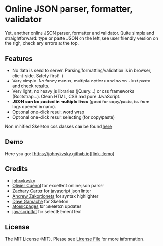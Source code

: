 # Online JSON parser, formatter, validator

Yet, another online JSON parser, formatter and validator. Quite simple and straightforward: type or paste JSON on the left, see user friendly version on the righ, check any errors at the top.

## Features

- No data is send to server. Parsing/formatting/validation is in browser, client-side. Safety first! ;)
- Very simple. No fancy menus, multiple options and so on. Just paste and check results.
- Very light, no heavy js libraries (jQuery...) or css frameworks (Bootstrap...). Clean HTML, CSS and pure JavaScript.
- **JSON can be pasted in multiple lines** (good for copy/paste, ie. from logs opened in nano).
- Optional one-click result word wrap
- Optional one-click result selecting (for copy/paste)

Non minified Skeleton css classes can be found [here][link-jkskeletoncss] 

## Demo

Here you go: [https://johnykvsky.github.io][link-demo]

## Credits

- [johnykvsky][link-author]
- [Olivier Cuenot][link-ocuenot] for excellent online json parser
- [Zachary Carter][link-zcarter] for javascript json linter
- [Andrew Zakordonets][link-azakordonets] for syntax highlighter
- [Dave Gamache][link-dgamache] for Skeleton
- [atomicpages][link-atomicpages] for Skeleton updates
- [javascriptkit][link-javascriptkit] for selectElementText

## License

The MIT License (MIT). Please see [License File](LICENSE.md) for more information.

[link-author]: https://github.com/johnykvsky
[link-ocuenot]: http://json.parser.online.fr
[link-zcarter]: http://github.com/zaach/jsonlint
[link-azakordonets]: http://biercoff.com/pretty-printing-of-json-in-javascript/
[link-dgamache]: https://github.com/dhg/Skeleton
[link-atomicpages]: http://atomicpages.github.io/skeleton-sass
[link-javascriptkit]: http://www.javascriptkit.com/javatutors/copytoclipboard.shtml
[link-demo]: https://johnykvsky.github.io
[link-jkskeletoncss]: https://github.com/johnykvsky/SkeletonCss

